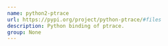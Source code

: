 ```yaml
---
name: python2-ptrace
url: https://pypi.org/project/python-ptrace/#files
description: Python binding of ptrace.
group: None
---
```

